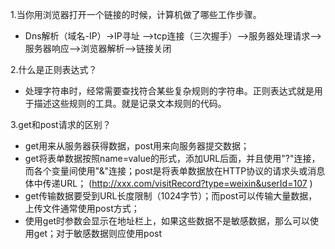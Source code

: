 1.当你用浏览器打开一个链接的时候，计算机做了哪些工作步骤。
 * Dns解析（域名-IP）->IP寻址 –>tcp连接（三次握手）–>服务器处理请求–>服务器响应–>浏览器解析—>链接关闭
 
2.什么是正则表达式？
* 处理字符串时，经常需要查找符合某些复杂规则的字符串。正则表达式就是用于描述这些规则的工具。就是记录文本规则的代码。

3.get和post请求的区别？
* get用来从服务器获得数据，post用来向服务器提交数据； 
* get将表单数据按照name=value的形式，添加URL后面，并且使用"?"连接，而各个变量间使用"&"连接；post是将表单数据放在HTTP协议的请求头或消息体中传递URL； 
(http://xxx.com/visitRecord?type=weixin&userId=107
)
* get传输数据要受到URL长度限制（1024字节）；而post可以传输大量数据，上传文件通常使用post方式； 
* 使用get时参数会显示在地址栏上，如果这些数据不是敏感数据，那么可以使用get；对于敏感数据则应使用post